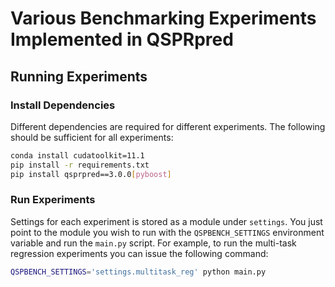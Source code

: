 # Various Benchmarking Experiments Implemented in QSPRpred

## Running Experiments

### Install Dependencies

Different dependencies are required for different experiments. The following should be sufficient for all experiments:

```bash
conda install cudatoolkit=11.1
pip install -r requirements.txt
pip install qsprpred==3.0.0[pyboost]
```

### Run Experiments

Settings for each experiment is stored as a module under `settings`. You just point to the module you wish to run with the `QSPBENCH_SETTINGS` environment variable and run the `main.py` script. For example, to run the multi-task regression experiments you can issue the following command:

```bash
QSPBENCH_SETTINGS='settings.multitask_reg' python main.py
```